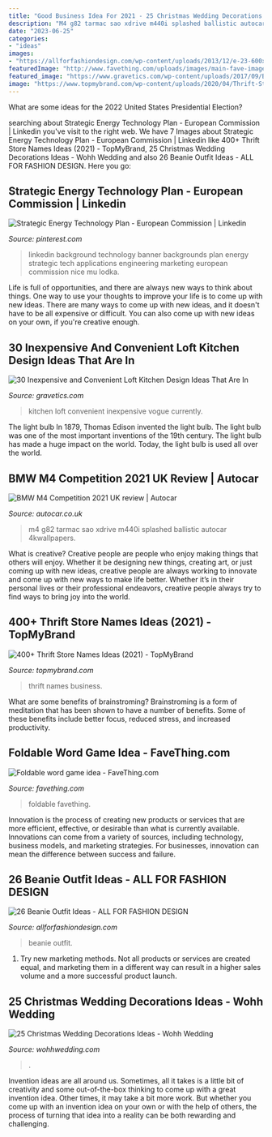 ```yaml
---
title: "Good Business Idea For 2021 - 25 Christmas Wedding Decorations Ideas"
description: "M4 g82 tarmac sao xdrive m440i splashed ballistic autocar 4kwallpapers"
date: "2023-06-25"
categories:
- "ideas"
images:
- "https://allforfashiondesign.com/wp-content/uploads/2013/12/e-23-600x880.jpg"
featuredImage: "http://www.favething.com/uploads/images/main-fave-images/main-890e6cc679fe8f679808150ea872610376fd4a6a.jpg"
featured_image: "https://www.gravetics.com/wp-content/uploads/2017/09/Beautiful-Kitchen-Design-For-Loft-Apartment.jpg"
image: "https://www.topmybrand.com/wp-content/uploads/2020/04/Thrift-Store-Names-Ideas.jpg"
---
```



What are some ideas for the 2022 United States Presidential Election?

	

		
searching about Strategic Energy Technology Plan - European Commission | Linkedin you've visit to the right web. We have 7 Images about Strategic Energy Technology Plan - European Commission | Linkedin like 400+ Thrift Store Names Ideas (2021) - TopMyBrand, 25 Christmas Wedding Decorations Ideas - Wohh Wedding and also 26 Beanie Outfit Ideas - ALL FOR FASHION DESIGN. Here you go:
		
    
## Strategic Energy Technology Plan - European Commission | Linkedin

<img loading=lazy src="https://i.pinimg.com/736x/0f/6f/bf/0f6fbf45c5c1bb0bff2a20f73e613462--linkedin-background-background-pics.jpg" onerror="this.onerror=null;this.src='https://tse4.mm.bing.net/th?id=OIP.C0Ch9vgpZnqfPg-y52ZYZQHaCu&amp;pid=15.1';" alt="Strategic Energy Technology Plan - European Commission | Linkedin">

_Source: pinterest.com_

>linkedin background technology banner backgrounds plan energy strategic tech applications engineering marketing european commission nice mu lodka. 

	

Life is full of opportunities, and there are always new ways to think about things. One way to use your thoughts to improve your life is to come up with new ideas. There are many ways to come up with new ideas, and it doesn't have to be all expensive or difficult. You can also come up with new ideas on your own, if you're creative enough.

    
## 30 Inexpensive And Convenient Loft Kitchen Design Ideas That Are In

<img loading=lazy src="https://www.gravetics.com/wp-content/uploads/2017/09/Beautiful-Kitchen-Design-For-Loft-Apartment.jpg" onerror="this.onerror=null;this.src='https://tse2.mm.bing.net/th?id=OIP.gxOO6JDykgZN3kHHYR0jfgAAAA&amp;pid=15.1';" alt="30 Inexpensive and Convenient Loft Kitchen Design Ideas That Are In">

_Source: gravetics.com_

>kitchen loft convenient inexpensive vogue currently. 

	

The light bulb
In 1879, Thomas Edison invented the light bulb. The light bulb was one of the most important inventions of the 19th century. The light bulb has made a huge impact on the world. Today, the light bulb is used all over the world.

    
## BMW M4 Competition 2021 UK Review | Autocar

<img loading=lazy src="https://www.autocar.co.uk/sites/autocar.co.uk/files/styles/gallery_slide/public/images/car-reviews/first-drives/legacy/15-bmw-m4-2021-uk-first-drive-review-static.jpg?itok=NqSkFq0Y" onerror="this.onerror=null;this.src='https://tse3.mm.bing.net/th?id=OIP.Dre30l4x9TD8W4ttXHaphAHaE5&amp;pid=15.1';" alt="BMW M4 Competition 2021 UK review | Autocar">

_Source: autocar.co.uk_

>m4 g82 tarmac sao xdrive m440i splashed ballistic autocar 4kwallpapers. 

	

What is creative?
Creative people are people who enjoy making things that others will enjoy. Whether it be designing new things, creating art, or just coming up with new ideas, creative people are always working to innovate and come up with new ways to make life better. Whether it’s in their personal lives or their professional endeavors, creative people always try to find ways to bring joy into the world.

    
## 400+ Thrift Store Names Ideas (2021) - TopMyBrand

<img loading=lazy src="https://www.topmybrand.com/wp-content/uploads/2020/04/Thrift-Store-Names-Ideas.jpg" onerror="this.onerror=null;this.src='https://tse2.mm.bing.net/th?id=OIP.GPZk0ePQm7wFGlTvrq9_sgHaE8&amp;pid=15.1';" alt="400+ Thrift Store Names Ideas (2021) - TopMyBrand">

_Source: topmybrand.com_

>thrift names business. 

	

What are some benefits of brainstroming?
Brainstroming is a form of meditation that has been shown to have a number of benefits. Some of these benefits include better focus, reduced stress, and increased productivity.

    
## Foldable Word Game Idea - FaveThing.com

<img loading=lazy src="http://www.favething.com/uploads/images/main-fave-images/main-890e6cc679fe8f679808150ea872610376fd4a6a.jpg" onerror="this.onerror=null;this.src='https://tse3.mm.bing.net/th?id=OIP.-3-YD7KQvGRPXm0XEN_dewHaJ4&amp;pid=15.1';" alt="Foldable word game idea - FaveThing.com">

_Source: favething.com_

>foldable favething. 

	

Innovation is the process of creating new products or services that are more efficient, effective, or desirable than what is currently available. Innovations can come from a variety of sources, including technology, business models, and marketing strategies. For businesses, innovation can mean the difference between success and failure.

    
## 26 Beanie Outfit Ideas - ALL FOR FASHION DESIGN

<img loading=lazy src="https://allforfashiondesign.com/wp-content/uploads/2013/12/e-23-600x880.jpg" onerror="this.onerror=null;this.src='https://tse4.mm.bing.net/th?id=OIP.JFec5LO1Xriqb85OR4mFNwHaK3&amp;pid=15.1';" alt="26 Beanie Outfit Ideas - ALL FOR FASHION DESIGN">

_Source: allforfashiondesign.com_

>beanie outfit. 

	

1. Try new marketing methods. Not all products or services are created equal, and marketing them in a different way can result in a higher sales volume and a more successful product launch.

    
## 25 Christmas Wedding Decorations Ideas - Wohh Wedding

<img loading=lazy src="https://www.wohhwedding.com/wp-content/uploads/2016/05/Gorgeous-Christmas-Wedding-Decorations.jpg" onerror="this.onerror=null;this.src='https://tse4.mm.bing.net/th?id=OIP.qhG7_yq3f3LzmgJsBkE1tgHaJ4&amp;pid=15.1';" alt="25 Christmas Wedding Decorations Ideas - Wohh Wedding">

_Source: wohhwedding.com_

>. 

	

Invention ideas are all around us. Sometimes, all it takes is a little bit of creativity and some out-of-the-box thinking to come up with a great invention idea. Other times, it may take a bit more work. But whether you come up with an invention idea on your own or with the help of others, the process of turning that idea into a reality can be both rewarding and challenging.

